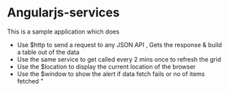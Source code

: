 # Angularjs-services
This is a sample application which does
- Use $http to send a request to any JSON API , Gets the response & build a table out of the data
- Use the same service to get called every 2 mins once to refresh the grid
- Use the $location to display the current location of the browser
- Use the $window to show the alert if data fetch fails or no of items fetched "
